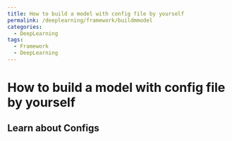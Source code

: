 ```yaml
---
title: How to build a model with config file by yourself
permalink: /deeplearning/framework/buildmmodel
categories:
  - DeepLearning
tags: 
  - Framework
  - DeepLearning
---
```


# How to build a model with config file by yourself

## Learn about Configs

